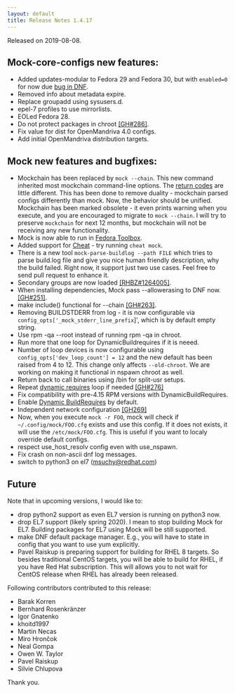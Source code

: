 ```yaml
---
layout: default
title: Release Notes 1.4.17
---
```


Released on 2019-08-08.

## Mock-core-configs new features:

 * Added updates-modular to Fedora 29 and Fedora 30, but with `enabled=0` for now due
   [bug in DNF](https://bugzilla.redhat.com/show_bug.cgi?id=1737469).
 * Removed info about metadata expire.
 * Replace groupadd using sysusers.d.
 * epel-7 profiles to use mirrorlists.
 * EOLed Fedora 28.
 * Do not protect packages in chroot [[GH#286]](https://github.com/rpm-software-management/mock/pull/286).
 * Fix value for dist for OpenMandriva 4.0 configs.
 * Add initial OpenMandriva distribution targets.

## Mock new features and bugfixes:

 * Mockchain has been replaced by `mock --chain`. This new command inherited most
   mockchain command-line options. The [return codes](https://github.com/rpm-software-management/mock/blob/master/mock/py/mockbuild/exception.py#L26) are little different.
   This has been done to remove duality - mockchain parsed configs differently than mock.
   Now, the behavior should be unified. Mockchain has been marked obsolete - it even prints warning
   when you execute, and you are encouraged to migrate to `mock --chain`. I will try to preserve `mockchain` for next
   12 months, but mockchain will not be receiving any new functionality.
 * Mock is now able to run in [Fedora Toolbox](https://docs.fedoraproject.org/en-US/fedora-silverblue/toolbox/).
 * Added support for [Cheat](https://github.com/cheat/cheat) - try running `cheat mock`.
 * There is a new tool `mock-parse-buildlog --path FILE` which tries to parse build.log file and give you nice
   human friendly description, why the build failed. Right now, it support just two use cases. Feel free to
   send pull request to enhance it.
 * Secondary groups are now loaded [[RHBZ#1264005]](https://bugzilla.redhat.com/show_bug.cgi?id=1264005).
 * When installing dependencies, Mock pass --allowerasing to DNF now. [[GH#251]](https://github.com/rpm-software-management/mock/pull/251).
 * make include() functional for --chain [[GH#263]](https://github.com/rpm-software-management/mock/pull/263).
 * Removing BUILDSTDERR from log - it is now configurable via `config_opts['_mock_stderr_line_prefix`]', which is by default empty string.
 * Use rpm -qa --root instead of running rpm -qa in chroot.
 * Run more that one loop for DynamicBuildrequires if it is neeed.
 * Number of loop devices is now configurable using `config_opts['dev_loop_count'] = 12` and the new default has been raised from 4 to 12. This change only affects `--old-chroot`. We are working on making it functional in nspawn chroot as well.
 * Return back to call binaries using /bin for split-usr setups.
 * Repeat [dynamic requires](https://fedoraproject.org/wiki/Changes/DynamicBuildRequires) loop if needed [[GH#276]](https://github.com/rpm-software-management/mock/pull/276)
 * Fix compatibility with pre-4.15 RPM versions with DynamicBuildRequires.
 * Enable [Dynamic BuildRequires](https://fedoraproject.org/wiki/Changes/DynamicBuildRequires) by default.
 * Independent network configuration [[GH269]](https://github.com/rpm-software-management/mock/pull/269)
 * Now, when you execute `mock -r FOO`, mock will check if `~/.config/mock/FOO.cfg` exists and use this config. If it does not exists, it will use the `/etc/mock/FOO.cfg`. This is useful if you want to localy override default configs.
 * respect use_host_resolv config even with use_nspawn.
 * Fix crash on non-ascii dnf log messages.
 * switch to python3 on el7 (msuchy@redhat.com)

## Future

Note that in upcoming versions, I would like to:

 * drop python2 support as even EL7 version is running on python3 now.
 * drop EL7 support (likely spring 2020). I mean to stop building Mock for EL7. Building packages for EL7 using Mock will be still supported.
 * make DNF default package manager. E.g., you will have to state in config that you want to use yum explicitly.
 * Pavel Raiskup is preparing support for building for RHEL 8 targets. So besides traditional CentOS targets, you will be able to build for RHEL, if you have Red Hat subscription. This will allows you to not wait for CentOS release when RHEL has already been released.

Following contributors contributed to this release:

 * Barak Korren
 * Bernhard Rosenkränzer
 * Igor Gnatenko
 * khoitd1997
 * Martin Necas
 * Miro Hrončok
 * Neal Gompa
 * Owen W. Taylor
 * Pavel Raiskup
 * Silvie Chlupova

Thank you.
